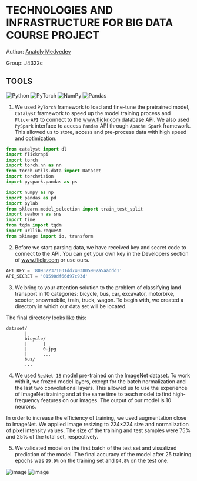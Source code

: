 <h1>TECHNOLOGIES AND INFRASTRUCTURE FOR BIG DATA COURSE PROJECT</h1>

Author: <a href='https://github.com/mdvdv'>Anatoly Medvedev</a>

Group: J4322c

<h2>TOOLS</h2>

![Python](https://img.shields.io/badge/python-3670A0?style=for-the-badge&logo=python&logoColor=ffdd54)
![PyTorch](https://img.shields.io/badge/PyTorch-%23EE4C2C.svg?style=for-the-badge&logo=PyTorch&logoColor=white)
![NumPy](https://img.shields.io/badge/numpy-%23013243.svg?style=for-the-badge&logo=numpy&logoColor=white)
![Pandas](https://img.shields.io/badge/pandas-%23150458.svg?style=for-the-badge&logo=pandas&logoColor=white)


1. We used `PyTorch` framework to load and fine-tune the pretrained model, `Catalyst` framework to speed up the model training process and `FlickrAPI` to connect to the www.flickr.com database API.  We also used `PySpark` interface to access `Pandas` API through `Apache Spark` framework. This allowed us to store, access and pre-process data with high speed and optimization.

```python
from catalyst import dl
import flickrapi
import torch
import torch.nn as nn
from torch.utils.data import Dataset
import torchvision
import pyspark.pandas as ps

import numpy as np
import pandas as pd
import pylab
from sklearn.model_selection import train_test_split
import seaborn as sns
import time
from tqdm import tqdm
import urllib.request
from skimage import io, transform
```

2. Before we start parsing data, we have received key and secret code to connect to the API. You can get your own key in the Developers section of www.flickr.com or use ours.

```python
API_KEY = '809322371031dd7403805902a5aaddd1'
API_SECRET = '01590df66d97c93d'
```

3. We bring to your attention solution to the problem of classifying land transport in 10 categories: bicycle, bus, car, excavator, motorbike, scooter, snowmobile, train, truck, wagon. To begin with, we created a directory in which our data set will be located.

The final directory looks like this:
```
dataset/
       |
       bicycle/
       |      |
       |      0.jpg
       |      ...
       bus/
       ...
```

4. We used `ResNet-18` model pre-trained on the ImageNet dataset. To work with it, we frozed model layers, except for the batch normalization and the last two convolutional layers. This allowed us to use the experience of ImageNet training and at the same time to teach model to find high-frequency features on our images. The output of our model is 10 neurons.

In order to increase the efficiency of training, we used augmentation close to ImageNet. We applied image resizing to 224×224 size and normalization of pixel intensity values. The size of the training and test samples were 75% and 25% of the total set, respectively.

5. We validated model on the first batch of the test set and visualized prediction of the model. The final accuracy of the model after 25 training epochs was `99.9%` on the training set and `94.8%` on the test one.

![image](https://user-images.githubusercontent.com/83948828/179053138-badbe70e-be8d-475b-a7be-d1d8673d4490.png)
![image](https://user-images.githubusercontent.com/83948828/179053159-42205991-3ba8-4340-a17d-a5224a18b997.png)
